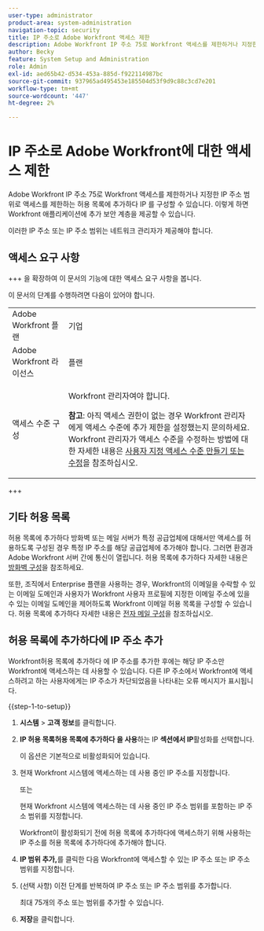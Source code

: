 ```yaml
---
user-type: administrator
product-area: system-administration
navigation-topic: security
title: IP 주소로 Adobe Workfront 액세스 제한
description: Adobe Workfront IP 주소 75로 Workfront 액세스를 제한하거나 지정한 IP 주소 범위로 액세스를 제한하는 허용 목록에 추가하다 IP 를 구성할 수 있습니다. 이렇게 하면 Workfront 애플리케이션에 추가 보안 계층을 제공할 수 있습니다.
author: Becky
feature: System Setup and Administration
role: Admin
exl-id: aed65b42-d534-453a-885d-f922114987bc
source-git-commit: 937965ad495453e185504d53f9d9c88c3cd7e201
workflow-type: tm+mt
source-wordcount: '447'
ht-degree: 2%

---
```


# IP 주소로 Adobe Workfront에 대한 액세스 제한

Adobe Workfront IP 주소 75로 Workfront 액세스를 제한하거나 지정한 IP 주소 범위로 액세스를 제한하는 허용 목록에 추가하다 IP 를 구성할 수 있습니다. 이렇게 하면 Workfront 애플리케이션에 추가 보안 계층을 제공할 수 있습니다.

이러한 IP 주소 또는 IP 주소 범위는 네트워크 관리자가 제공해야 합니다.

## 액세스 요구 사항

+++ 을 확장하여 이 문서의 기능에 대한 액세스 요구 사항을 봅니다.

이 문서의 단계를 수행하려면 다음이 있어야 합니다.

<table style="table-layout:auto"> 
 <col> 
 <col> 
 <tbody> 
  <tr> 
   <td role="rowheader">Adobe Workfront 플랜</td> 
   <td> <p>기업</p> </td> 
  </tr> 
  <tr> 
   <td role="rowheader">Adobe Workfront 라이선스</td> 
   <td>플랜</td> 
  </tr> 
  <tr> 
   <td role="rowheader">액세스 수준 구성</td> 
   <td> <p>Workfront 관리자여야 합니다.</p> <p><b>참고</b>: 아직 액세스 권한이 없는 경우 Workfront 관리자에게 액세스 수준에 추가 제한을 설정했는지 문의하세요. Workfront 관리자가 액세스 수준을 수정하는 방법에 대한 자세한 내용은 <a href="../../../administration-and-setup/add-users/configure-and-grant-access/create-modify-access-levels.md" class="MCXref xref">사용자 지정 액세스 수준 만들기 또는 수정</a>을 참조하십시오.</p> </td> 
  </tr> 
 </tbody> 
</table>

+++

## 기타 허용 목록

허용 목록에 추가하다 방화벽 또는 메일 서버가 특정 공급업체에 대해서만 액세스를 허용하도록 구성된 경우 특정 IP 주소를 해당 공급업체에 추가해야 합니다. 그러면 환경과 Adobe Workfront 서버 간에 통신이 열립니다. 허용 목록에 추가하다 자세한 내용은 [방화벽 구성](../../../administration-and-setup/get-started-wf-administration/configure-your-firewall.md)을 참조하세요.

또한, 조직에서 Enterprise 플랜을 사용하는 경우, Workfront의 이메일을 수락할 수 있는 이메일 도메인과 사용자가 Workfront 사용자 프로필에 지정한 이메일 주소에 있을 수 있는 이메일 도메인을 제어하도록 Workfront 이메일 허용 목록을 구성할 수 있습니다. 허용 목록에 추가하다 자세한 내용은 [전자 메일 구성](../../../administration-and-setup/get-started-wf-administration/configure-your-email-allowlist.md)을 참조하십시오.

## 허용 목록에 추가하다에 IP 주소 추가

Workfront허용 목록에 추가하다 에 IP 주소를 추가한 후에는 해당 IP 주소만 Workfront에 액세스하는 데 사용할 수 있습니다. 다른 IP 주소에서 Workfront에 액세스하려고 하는 사용자에게는 IP 주소가 차단되었음을 나타내는 오류 메시지가 표시됩니다.

{{step-1-to-setup}}

1. **시스템** > **고객 정보**&#x200B;를 클릭합니다.

1. **IP 허용 목록허용 목록에 추가하다 을 사용**&#x200B;하는 IP **섹션에서 IP**&#x200B;활성화를 선택합니다.

   이 옵션은 기본적으로 비활성화되어 있습니다.

1. 현재 Workfront 시스템에 액세스하는 데 사용 중인 IP 주소를 지정합니다.

   또는

   현재 Workfront 시스템에 액세스하는 데 사용 중인 IP 주소 범위를 포함하는 IP 주소 범위를 지정합니다.

   Workfront이 활성화되기 전에 허용 목록에 추가하다에 액세스하기 위해 사용하는 IP 주소를 허용 목록에 추가하다에 추가해야 합니다.

1. **IP 범위 추가,**&#x200B;를 클릭한 다음 Workfront에 액세스할 수 있는 IP 주소 또는 IP 주소 범위를 지정합니다.
1. (선택 사항) 이전 단계를 반복하여 IP 주소 또는 IP 주소 범위를 추가합니다.

   최대 75개의 주소 또는 범위를 추가할 수 있습니다.

1. **저장**&#x200B;을 클릭합니다.
